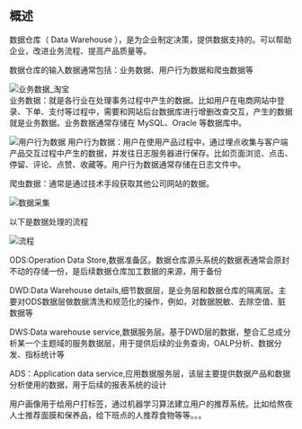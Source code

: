   ## 概述
  
  数据仓库（ Data Warehouse ），是为企业制定决策，提供数据支持的。可以帮助企业，改进业务流程、提高产品质量等。  
  
  数据仓库的输入数据通常包括：业务数据、用户行为数据和爬虫数据等  
  
  ![业务数据_淘宝](https://bob-web-boost.oss-cn-hangzhou.aliyuncs.com/images/%E4%B8%9A%E5%8A%A1%E6%95%B0%E6%8D%AE_%E6%B7%98%E5%AE%9D.png)  
  业务数据：就是各行业在处理事务过程中产生的数据。比如用户在电商网站中登录、下单、支付等过程中，需要和网站后台数据库进行增删改查交互，产生的数据就是业务数据。业务数据通常存储在 MySQL、Oracle 等数据库中。  
  
  ![用户行为数据](https://bob-web-boost.oss-cn-hangzhou.aliyuncs.com/images/%E7%94%A8%E6%88%B7%E8%A1%8C%E4%B8%BA%E6%95%B0%E6%8D%AE.png)
  用户行为数据：用户在使用产品过程中，通过埋点收集与客户端产品交互过程中产生的数据，并发往日志服务器进行保存。比如页面浏览、点击、停留、评论、点赞、收藏等。用户行为数据通常存储在日志文件中。
  
  爬虫数据：通常是通过技术手段获取其他公司网站的数据。
  
  ![数据采集](https://bob-web-boost.oss-cn-hangzhou.aliyuncs.com/images/%E6%95%B0%E6%8D%AE%E9%87%87%E9%9B%86.png)
  
  以下是数据处理的流程  
  
  ![流程](https://bob-web-boost.oss-cn-hangzhou.aliyuncs.com/images/%E6%B5%81%E7%A8%8B.png)  
  
  ODS:Operation Data Store,数据准备区。数据仓库源头系统的数据表通常会原封不动的存储一份，是后续数据仓库加工数据的来源，用于备份
  
  DWD:Data Warehouse details,细节数据层，是业务层和数据仓库的隔离层。主要对ODS数据层做数据清洗和规范化的操作，例如，对数据脱敏、去除空值、脏数据等
  
  DWS:Data warehouse service,数据服务层。基于DWD层的数据，整合汇总成分析某一个主题域的服务数据层，用于提供后续的业务查询，OALP分析、数据分发、指标统计等
  
  ADS：Application data service,应用数据服务层，该层主要提供数据产品和数据分析使用的数据，用于后续的报表系统的设计
  
  用户画像用于给用户打标签，通过机器学习算法建立用户的推荐系统。比如给熬夜人士推荐面膜和保养品，给下班点的人推荐食物等等。。。
  
  
  
  
